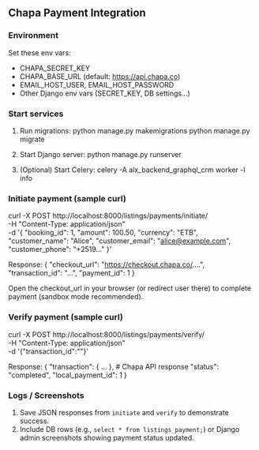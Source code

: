 ## Chapa Payment Integration

### Environment
Set these env vars:
- CHAPA_SECRET_KEY
- CHAPA_BASE_URL (default: https://api.chapa.co)
- EMAIL_HOST_USER, EMAIL_HOST_PASSWORD
- Other Django env vars (SECRET_KEY, DB settings...)

### Start services
1. Run migrations:
    python manage.py makemigrations
    python manage.py migrate

2. Start Django server:
    python manage.py runserver

3. (Optional) Start Celery:
    celery -A alx_backend_graphql_crm worker -l info

### Initiate payment (sample curl)
curl -X POST http://localhost:8000/listings/payments/initiate/ \
  -H "Content-Type: application/json" \
  -d '{
    "booking_id": 1,
    "amount": 100.50,
    "currency": "ETB",
    "customer_name": "Alice",
    "customer_email": "alice@example.com",
    "customer_phone": "+2519..."
}'

Response:
{
  "checkout_url": "https://checkout.chapa.co/....",
  "transaction_id": "...",
  "payment_id": 1
}

Open the checkout_url in your browser (or redirect user there) to complete payment (sandbox mode recommended).

### Verify payment (sample curl)
curl -X POST http://localhost:8000/listings/payments/verify/ \
  -H "Content-Type: application/json" \
  -d '{"transaction_id":"<id-returned-by-chapa>"}'

Response:
{
  "transaction": { ... },   # Chapa API response
  "status": "completed",
  "local_payment_id": 1
}

### Logs / Screenshots
1. Save JSON responses from `initiate` and `verify` to demonstrate success.
2. Include DB rows (e.g., `select * from listings_payment;`) or Django admin screenshots showing payment status updated.


